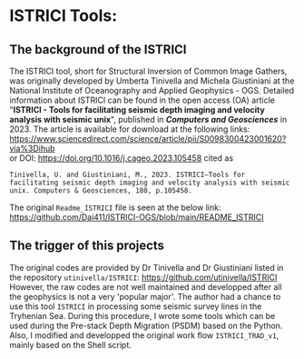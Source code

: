 # ISTRICI Tools: 

## The background of the ISTRICI 

The ISTRICI tool, short for Structural Inversion of Common Image Gathers, was originally developed by Umberta Tinivella and Michela Giustiniani at the National Institute of Oceanography and Applied Geophysics - OGS. 
Detailed information about ISTRICI can be found in the open access (OA) article "**ISTRICI - Tools for facilitating seismic depth imaging and velocity analysis with seismic unix**", published in ***Computers and Geosciences*** in 2023. The article is available for download at the following links:  
https://www.sciencedirect.com/science/article/pii/S0098300423001620?via%3Dihub  
or DOI: https://doi.org/10.1016/j.cageo.2023.105458 cited as   

`Tinivella, U. and Giustiniani, M., 2023. ISTRICI–Tools for facilitating seismic depth imaging and velocity analysis with seismic unix. Computers & Geosciences, 180, p.105458.`
    
The original `Readme_ISTRICI` file is seen at the below link: https://github.com/Dai411/ISTRICI-OGS/blob/main/README_ISTRICI  

## The trigger of this projects  

The original codes are provided by Dr Tinivella and Dr Giustiniani listed in the repository `utinivella/ISTRICI`: 
https://github.com/utinivella/ISTRICI  
However, the raw codes are not well maintained and developped after all the geophysics is not a very 'popular major'.  The author had a chance to use this tool `ISTRICI` in processing 
some seismic survey lines in the Tryhenian Sea. During this procedure, I wrote some tools which can be used during the Pre-stack Depth Migration (PSDM) based on the Python. Also, I 
modified and developped the original work flow `ISTRICI_TRAD_v1`, mainly based on the Shell script. 






